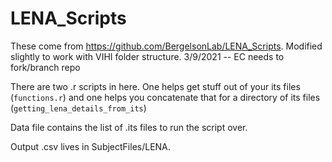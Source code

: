 # LENA_Scripts

These come from https://github.com/BergelsonLab/LENA_Scripts. Modified slightly to work with VIHI folder structure.
3/9/2021 -- EC needs to fork/branch repo

There are two .r  scripts in here. One helps get stuff out of your its files (``functions.r``) and one helps you  concatenate that for a directory of its files (``getting_lena_details_from_its``)

Data file contains the list of .its files to run the script over. 

Output .csv lives in SubjectFiles/LENA.
